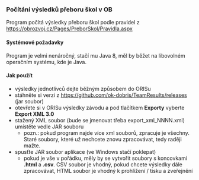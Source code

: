 ### Počítání výsledků přeboru škol v OB

Program počítá výsledky přeboru škol podle pravidel z https://obrozvoj.cz/Pages/PreborSkol/Pravidla.aspx

#### Systémové požadavky

Program je velmi nenáročný, stačí mu Java 8, měl by běžet na libovolném operačním systému, kde je Java.

#### Jak použít

- výsledky jednotlivců dejte běžným způsobem do ORISu
- stáhněte si verzi z https://github.com/ok-dobris/TeamResults/releases (jar soubor)
- otevřete si v ORISu výsledky závodu a pod tlačítkem **Exporty** vyberte **Export XML 3.0**  
- stažený XML soubor (bude se jmenovat třeba export_xml_NNNN.xml) umístěte vedle JAR souboru
  - pozn.: pokud program najde více xml souborů, zpracuje je všechny. Staré soubory, které už nechcete znovu
    zpracovávat, tedy raději mažte.
- spusťte JAR soubor aplikace (ve Windows stačí poklepat)
  - pokud je vše v pořádku, měly by se vytvořit soubory s koncovkami  **.html** a **.csv**. CSV soubor je vhodný,
    pokud chcete výsledky dále zpracovávat, HTML soubor je vhodný k prohlížení / tisku a zveřejnění
